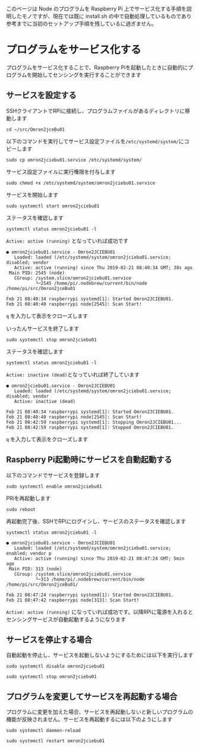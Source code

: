 このページは Node のプログラムを Raspberry Pi 上でサービス化する手順を説明したモノですが、現在では既に install.sh の中で自動処理しているものであり参考までに当初のセットアップ手順を残しているに過ぎません。

# プログラムをサービス化する

プログラムをサービス化することで、Raspberry Piを起動したときに自動的にプログラムを開始してセンシングを実行することができます

## サービスを設定する

SSHクライアントでRPiに接続し、プログラムファイルがあるディレクトリに移動します

```
cd ~/src/Omron2jceBu01
```

以下のコマンドを実行してサービス設定ファイルを`/etc/systemd/system/`にコピーします

```
sudo cp omron2jciebu01.service /etc/systemd/system/
```

サービス設定ファイルに実行権限を付与します

```
sudo chmod +x /etc/systemd/system/omron2jciebu01.service
```

サービスを開始します

```
sudo systemctl start omron2jciebu01
```

ステータスを確認します

```
systemctl status omron2jciebu01 -l
```

`Active: active (running)` となっていれば成功です

```
● omron2jciebu01.service - Omron2JCIEBU01
   Loaded: loaded (/etc/systemd/system/omron2jciebu01.service; disabled; vendor
   Active: active (running) since Thu 2019-02-21 08:40:34 GMT; 38s ago
 Main PID: 2545 (node)
   CGroup: /system.slice/omron2jciebu01.service
           └─2545 /home/pi/.nodebrew/current/bin/node /home/pi/src/Omron2jceBu01

Feb 21 08:40:34 raspberrypi systemd[1]: Started Omron2JCIEBU01.
Feb 21 08:40:40 raspberrypi node[2545]: Scan Start!
```

`q` を入力して表示をクローズします

いったんサービスを終了します

```
sudo systemctl stop omron2jciebu01
```

ステータスを確認します

```
systemctl status omron2jciebu01 -l
```

`Active: inactive (dead)`となっていれば終了しています

```
● omron2jciebu01.service - Omron2JCIEBU01
   Loaded: loaded (/etc/systemd/system/omron2jciebu01.service; disabled; vendor
   Active: inactive (dead)

Feb 21 08:40:34 raspberrypi systemd[1]: Started Omron2JCIEBU01.
Feb 21 08:40:40 raspberrypi node[2545]: Scan Start!
Feb 21 08:42:59 raspberrypi systemd[1]: Stopping Omron2JCIEBU01...
Feb 21 08:42:59 raspberrypi systemd[1]: Stopped Omron2JCIEBU01.
```

`q` を入力して表示をクローズします

## Raspberry Pi起動時にサービスを自動起動する

以下のコマンドでサービスを登録します

```
sudo systemctl enable omron2jciebu01
```

PRiを再起動します

```
sudo reboot
```

再起動完了後、SSHでRPiにログインし、サービスのステータスを確認します

```
systemctl status omron2jciebu01 -l

● omron2jciebu01.service - Omron2JCIEBU01
   Loaded: loaded (/etc/systemd/system/omron2jciebu01.service; enabled; vendor p
   Active: active (running) since Thu 2019-02-21 08:47:24 GMT; 5min ago
 Main PID: 313 (node)
   CGroup: /system.slice/omron2jciebu01.service
           └─313 /home/pi/.nodebrew/current/bin/node /home/pi/src/Omron2jceBu01/

Feb 21 08:47:24 raspberrypi systemd[1]: Started Omron2JCIEBU01.
Feb 21 08:47:42 raspberrypi node[313]: Scan Start!
```

`Active: active (running)` になっていれば成功です。以降RPiに電源を入れるとセンシングサービスが自動起動するようになります

## サービスを停止する場合

自動起動を停止し、サービスを起動しないようにするためには以下を実行します

```
sudo systemctl disable omron2jciebu01

sudo systemctl stop omron2jciebu01
```

## プログラムを変更してサービスを再起動する場合

プログラムに変更を加えた場合、サービスを再起動しないと新しいプログラムの機能が反映されません。サービスを再起動するには以下のようにします

```
sudo systemctl daemon-reload

sudo systemctl restart omron2jciebu01
```
